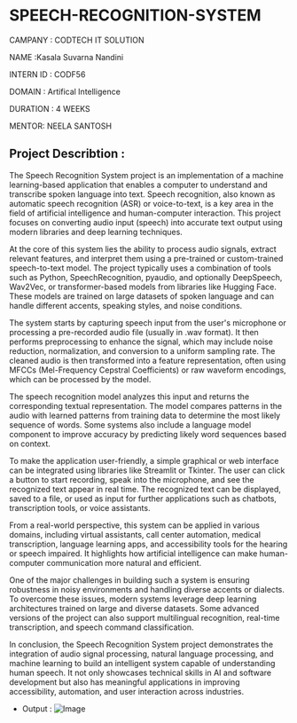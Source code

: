 # SPEECH-RECOGNITION-SYSTEM
CAMPANY : CODTECH IT SOLUTION

NAME :Kasala Suvarna Nandini

INTERN ID : CODF56

DOMAIN : Artifical Intelligence

DURATION : 4 WEEKS

MENTOR: NEELA SANTOSH

## Project Describtion : 
The Speech Recognition System project is an implementation of a machine learning-based application that enables a computer to understand and transcribe spoken language into text. Speech recognition, also known as automatic speech recognition (ASR) or voice-to-text, is a key area in the field of artificial intelligence and human-computer interaction. This project focuses on converting audio input (speech) into accurate text output using modern libraries and deep learning techniques.

At the core of this system lies the ability to process audio signals, extract relevant features, and interpret them using a pre-trained or custom-trained speech-to-text model. The project typically uses a combination of tools such as Python, SpeechRecognition, pyaudio, and optionally DeepSpeech, Wav2Vec, or transformer-based models from libraries like Hugging Face. These models are trained on large datasets of spoken language and can handle different accents, speaking styles, and noise conditions.

The system starts by capturing speech input from the user's microphone or processing a pre-recorded audio file (usually in .wav format). It then performs preprocessing to enhance the signal, which may include noise reduction, normalization, and conversion to a uniform sampling rate. The cleaned audio is then transformed into a feature representation, often using MFCCs (Mel-Frequency Cepstral Coefficients) or raw waveform encodings, which can be processed by the model.

The speech recognition model analyzes this input and returns the corresponding textual representation. The model compares patterns in the audio with learned patterns from training data to determine the most likely sequence of words. Some systems also include a language model component to improve accuracy by predicting likely word sequences based on context.

To make the application user-friendly, a simple graphical or web interface can be integrated using libraries like Streamlit or Tkinter. The user can click a button to start recording, speak into the microphone, and see the recognized text appear in real time. The recognized text can be displayed, saved to a file, or used as input for further applications such as chatbots, transcription tools, or voice assistants.

From a real-world perspective, this system can be applied in various domains, including virtual assistants, call center automation, medical transcription, language learning apps, and accessibility tools for the hearing or speech impaired. It highlights how artificial intelligence can make human-computer communication more natural and efficient.

One of the major challenges in building such a system is ensuring robustness in noisy environments and handling diverse accents or dialects. To overcome these issues, modern systems leverage deep learning architectures trained on large and diverse datasets. Some advanced versions of the project can also support multilingual recognition, real-time transcription, and speech command classification.

In conclusion, the Speech Recognition System project demonstrates the integration of audio signal processing, natural language processing, and machine learning to build an intelligent system capable of understanding human speech. It not only showcases technical skills in AI and software development but also has meaningful applications in improving accessibility, automation, and user interaction across industries.
* Output :
![Image](https://github.com/user-attachments/assets/8f189f3b-e017-4838-ac9b-64cde13db9bb)

